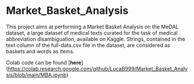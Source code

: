# Market_Basket_Analysis
This project aims at performing a Market Basket Analysis on the MeDAL dataset, a large dataset of medical texts curated for the task of medical abbreviation disambiguation, available on Kaggle. 
Strings, contained in the text column of the full-data.csv file in the dataset, are considered as baskets and words as items.

Colab code can be found [__here__] (https://colab.research.google.com/github/LucaB999/Market_Basket_Analysis/blob/main/MBA.ipynb)


